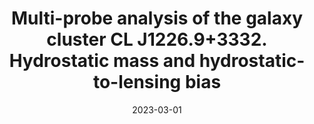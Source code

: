 ---
title: "Multi-probe analysis of the galaxy cluster CL J1226.9+3332. Hydrostatic mass and hydrostatic-to-lensing bias"
collection: publications
permalink: /publication/2023-03-01-Multi-probe-analysis-of-the-galaxy-cluster-CL-J122693332-Hydrostatic-mass-and-hydrostatic-to-lensing-bias
date: 2023-03-01
venue: 'aap'
citation: ' M. Muñoz-Echeverría,  J. Macías-Pérez,  G. Pratt et al., &quot;Multi-probe analysis of the galaxy cluster CL J1226.9+3332. Hydrostatic mass and hydrostatic-to-lensing bias.&quot; aap, 2023.'
---